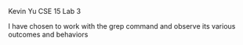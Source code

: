 Kevin Yu
CSE 15
Lab 3


I have chosen to work with the grep command and observe its various outcomes and behaviors

